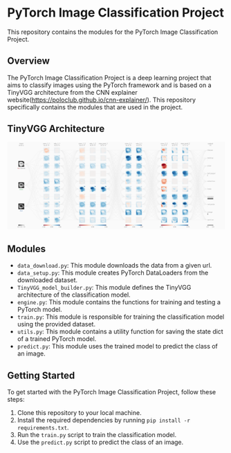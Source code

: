 # PyTorch Image Classification Project

This repository contains the modules for the PyTorch Image Classification Project.

## Overview

The PyTorch Image Classification Project is a deep learning project that aims to classify images using the PyTorch framework and is based on a TinyVGG architecture from the CNN explainer website(https://poloclub.github.io/cnn-explainer/). This repository specifically contains the modules that are used in the project.

## TinyVGG Architecture

![TinyVGG Architecture](tinyvgg_architecture.png)

## Modules

- `data_download.py`: This module downloads the data from a given url.
- `data_setup.py`: This module creates PyTorch DataLoaders from the downloaded dataset. 
- `TinyVGG_model_builder.py`: This module defines the TinyVGG architecture of the classification model.
- `engine.py`: This module contains the functions for training and testing a PyTorch model.
- `train.py`: This module is responsible for training the classification model using the provided dataset.
- `utils.py`: This module contains a utility function for saving the state dict of a trained PyTorch model.
- `predict.py`: This module uses the trained model to predict the class of an image.

## Getting Started

To get started with the PyTorch Image Classification Project, follow these steps:

1. Clone this repository to your local machine.
2. Install the required dependencies by running `pip install -r requirements.txt`.
3. Run the `train.py` script to train the classification model.
4. Use the `predict.py` script to predict the class of an image.
